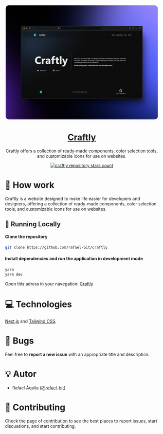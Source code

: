 <p align="center">
   <img src="git/craftly.png" style="border-radius: 10px;" width="500"/>
</p>

<h1 align="center">
    <a href="#">Craftly</a>
</h1>

<p align="center">
    Craftly offers a collection of ready-made components, color selection tools, and customizable icons for use on websites.
</p>
<p align="center">
  <a href="https://github.com/rafael-bit/craftly">
  	<img src="https://img.shields.io/github/stars/rafael-bit/craftly?label=rafael-bit%2Fcraftly" alt="craftly repository stars count" />
  </a>
</p>

# 🚀 How work

Craftly is a website designed to make life easier for developers and designers, offering a collection of ready-made components, color selection tools, and customizable icons for use on websites.

## 👷 Running Locally

#### Clone the repository

```bash
git clone https://github.com/rafael-bit/craftly
```

#### Install dependencies and run the application in development mode

```bash
yarn
yarn dev
```

Open this adress in your navegation: [Craftly](http://craftlys.vercel.app/)

# 💻 Technologies

[Next.js](https://nextjs.org/) and [Tailwind CSS](https://tailwindcss.com/).

#  🚩 Bugs

Feel free to **report a new issue** with an appropriate title and description.

# 💡 Autor

- Rafael Áquila ([@rafael-bit](https://github.com/rafael-bit))

# 🔧 Contributing

Check the page of [contribution](https://github.com/rafael-bit/craftly/) to see the best places to report issues, start discussions, and start contributing.